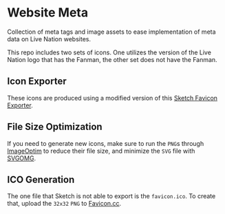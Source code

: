 # Website Meta
Collection of meta tags and image assets to ease implementation of meta data on Live Nation websites. 

This repo includes two sets of icons. One utilizes the version of the Live Nation logo that has the Fanman, the other set does not have the Fanman.

## Icon Exporter
These icons are produced using a modified version of this [Sketch Favicon Exporter](https://github.com/frederik-jacques/sketch-favicon-exporter-template).

## File Size Optimization
If you need to generate new icons, make sure to run the `PNG`s through [ImageOptim](https://imageoptim.com) to reduce their file size, and minimize the `SVG` file with [SVGOMG](https://jakearchibald.github.io/svgomg/).

## ICO Generation
The one file that Sketch is not able to export is the `favicon.ico`. To create that, upload the `32x32` `PNG` to [Favicon.cc](https://www.favicon.cc).